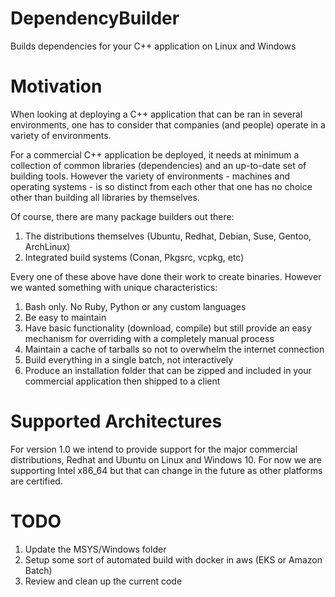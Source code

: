 # DependencyBuilder
Builds dependencies for your C++ application on Linux and Windows

# Motivation
When looking at deploying a C++ application that can be ran in several environments, one has to consider that companies (and people) operate in a variety of environments.

For a commercial C++ application be deployed, it needs at minimum a collection of common libraries (dependencies) and an up-to-date set of building tools. However the variety of environments - machines and operating systems - is so distinct from each other that one has no choice other than building all libraries by themselves. 

Of course, there are many package builders out there: 

1. The distributions themselves (Ubuntu, Redhat, Debian, Suse, Gentoo, ArchLinux)
2. Integrated build systems (Conan, Pkgsrc, vcpkg, etc)

Every one of these above have done their work to create binaries. However we wanted something with unique characteristics:

1. Bash only. No Ruby, Python or any custom languages
2. Be easy to maintain
3. Have basic functionality (download, compile) but still provide an easy mechanism for overriding with a completely manual process
4. Maintain a cache of tarballs so not to overwhelm the internet connection
5. Build everything in a single batch, not interactively
6. Produce an installation folder that can be zipped and included in your commercial application then shipped to a client

# Supported Architectures
For version 1.0 we intend to provide support for the major commercial distributions, Redhat and Ubuntu on Linux and Windows 10. 
For now we are supporting Intel x86_64 but that can change in the future as other platforms are certified.

# TODO
1. Update the MSYS/Windows folder
2. Setup some sort of automated build with docker in aws (EKS or Amazon Batch)
3. Review and clean up the current code
